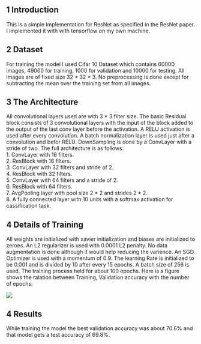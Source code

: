 ## 1	Introduction

This is a simple implementation for ResNet as specified in the ResNet paper. I implemented it with with tensorflow on my own machine.

## 2	Dataset

For training the model I used Cifar 10 Dataset which contains 60000 images, 49000 for training, 1000 for validation and 10000 for testing. All images are of fixed size 32 * 32 * 3. No preprocessing is done except for subtracting the mean over the training set from all images.

## 3 	The Architecture

All convolutional layers used are with 3 * 3 filter size. The basic Residual block consists of 3 convolutional layers with the input of the block added to the output of the last conv layer before the activation. A RELU activation is used after every convolution. A batch normalization layer is used just after a convolution and befor RELU. DownSampling is done by a ConvLayer with a stride of two. The full architecture is as follows:<br />
	1. ConvLayer with 16 filters.<br />
	2. ResBlock with 16 filters.<br />
	3. ConvLayer with 32 filters and stride of 2.<br />
	4. ResBlock with 32 filters.<br />
	5. ConvLayer with 64 filters and a stride of 2.<br />
	6. ResBlock with 64 filters.<br />
	7. AvgPooling layer with pool size 2 * 2 and strides 2 * 2.<br />
	8. A fully connected layer with 10 units with a softmax activation for cassification task.<br />

## 4	Details of Training

All weights are initialized with xavier initialization and biases are initialized to zeroes. An L2 regularizer is used with 0.0001 L2 penalty. No data augmentation is done although it would help reducing the varience. An SGD Optimizer is used with a momentum of 0.9. The learning Rate is initialized to be 0.001 and is divided by 10 after every 15 epochs. A batch size of 256 is used. The training process held for about 100 epochs. Here is a figure shows the ralation between Training, Validation accuracy with the number of epochs:<br />

![](https://github.com/omarsgalal/ConvNet-Architectures/blob/master/ResNet/train_val_acc2.jpg)

## 4	Results

While training the model the best validation accuracy was about 70.6% and that model gets a test accuracy of 69.8%.
